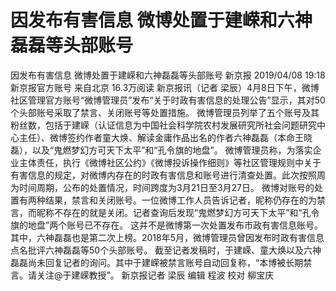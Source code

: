# 因发布有害信息 微博处置于建嵘和六神磊磊等头部账号

因发布有害信息 微博处置于建嵘和六神磊磊等头部账号
新京报
2019/04/08 19:18新京报官方账号  来自北京
16.3万阅读
新京报讯（记者 梁辰）4月8日下午，微博社区管理官方账号“微博管理员”发布“关于时政有害信息的处理公告”显示，其对50个头部账号采取了禁言、关闭账号等处置措施。
微博管理员列举了五个账号及其粉丝数，包括于建嵘（认证信息为中国社会科学院农村发展研究所社会问题研究中心主任）、微博签约作者童大焕、解读金庸作品出名的作者六神磊磊（本命王晓磊），以及“鬼燃梦幻方可天下太平”和“孔令旗的地盘”。
微博管理员称，为落实企业主体责任，执行《微博社区公约》《微博投诉操作细则》等社区管理规则中关于有害信息的规定，对微博内存在的时政有害信息和账号进行清查处置。此次按照周为时间周期，公布的处置情况，时间跨度为3月21日至3月27日。
微博对账号的处置有两种结果，禁言和关闭账号。一位微博工作人员告诉记者，昵称仍存在的为禁言，而昵称不存在的就是关闭。记者查询后发现“鬼燃梦幻方可天下太平”和“孔令旗的地盘”两个账号已不存在。
这并不是微博第一次处置发布市政有害信息账号。其中，六神磊磊也是第二次上榜。2018年5月，微博管理员曾因发布时政有害信息点名批评六神磊磊等50个头部账号。
截至记者发稿时，于建嵘、童大焕以及六神磊磊尚未回复记者的询问。其中于建嵘被禁言账号自动回复称，“本博被长期禁言。请关注@于建嵘教授”。
新京报记者 梁辰 编辑 程波 校对 柳宝庆